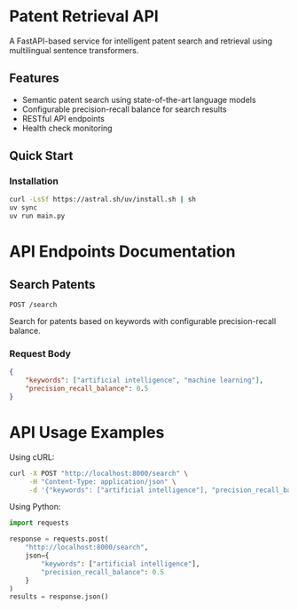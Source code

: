 # Patent Retrieval API

A FastAPI-based service for intelligent patent search and retrieval using multilingual sentence transformers.

## Features

- Semantic patent search using state-of-the-art language models
- Configurable precision-recall balance for search results
- RESTful API endpoints
- Health check monitoring

## Quick Start

### Installation

```bash
curl -LsSf https://astral.sh/uv/install.sh | sh
uv sync
uv run main.py
```

# API Endpoints Documentation

## Search Patents
`POST /search`

Search for patents based on keywords with configurable precision-recall balance.

### Request Body
```json
{
    "keywords": ["artificial intelligence", "machine learning"],
    "precision_recall_balance": 0.5
}
```

# API Usage Examples
Using cURL:
```bash
curl -X POST "http://localhost:8000/search" \
     -H "Content-Type: application/json" \
     -d '{"keywords": ["artificial intelligence"], "precision_recall_balance": 0.5}'
```

Using Python:

```python
import requests

response = requests.post(
    "http://localhost:8000/search",
    json={
        "keywords": ["artificial intelligence"],
        "precision_recall_balance": 0.5
    }
)
results = response.json()
```